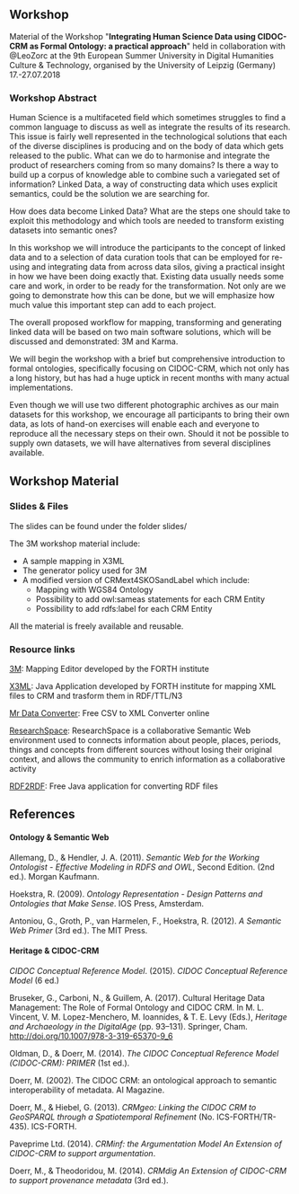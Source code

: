 ## Workshop



Material of the Workshop "**Integrating Human Science Data using CIDOC-CRM as Formal Ontology: a practical approach**" held in collaboration with @LeoZorc at the 9th European Summer University in Digital Humanities Culture & Technology, organised by the University of Leipzig (Germany) 17.-27.07.2018



### Workshop Abstract

Human Science is a multifaceted field which sometimes struggles to find a common language to discuss as well as integrate the results of its research. This issue is fairly well represented in the technological solutions that each of the diverse disciplines is producing and on the body of data which gets released to the public. What can we do to harmonise and integrate the product of researchers coming from so many domains? Is there a way to build up a corpus of knowledge able to combine such a variegated set of information? Linked Data, a way of constructing data which uses explicit semantics, could be the solution we are searching for.

How does data become Linked Data? What are the steps one should take to exploit this methodology and which tools are needed to transform existing datasets into semantic ones?

In this workshop we will introduce the participants to the concept of linked data and to a selection of data curation tools that can be employed for re-using and integrating data from across data silos, giving a practical insight in how we have been doing exactly that. Existing data usually needs some care and work, in order to be ready for the transformation. Not only are we going to demonstrate how this can be done, but we will emphasize how much value this important step can add to each project.

The overall proposed workflow for mapping, transforming and generating linked data will be based on two main software solutions, which will be discussed and demonstrated: 3M and Karma.

We will begin the workshop with a brief but comprehensive introduction to formal ontologies, specifically focusing on CIDOC-CRM, which not only has a long history, but has had a huge uptick in recent months with many actual implementations.

Even though we will use two different photographic archives as our main datasets for this workshop, we encourage all participants to bring their own data, as lots of hand-on exercises will enable each and everyone to reproduce all the necessary steps on their own. Should it not be possible to supply own datasets, we will have alternatives from several disciplines available.



## Workshop Material

### Slides & Files

The slides can be found under the folder slides/

The 3M workshop material include:

* A sample mapping in X3ML
* The generator policy used for 3M
* A modified version of CRMext4SKOSandLabel which include:
  * Mapping with WGS84 Ontology
  * Possibility to add owl:sameas statements for each CRM Entity
  * Possibility to add rdfs:label for each CRM Entity



All the material is freely available and reusable.



### Resource links

 

[3M](http://139.91.183.3/3M): Mapping Editor developed by the FORTH institute 

[X3ML](https://github.com/isl/x3ml): Java Application developed by FORTH institute for mapping XML files to CRM and trasform them in RDF/TTL/N3

[Mr Data Converter](https://shancarter.github.io/mr-data-converter/): Free CSV to XML Converter online

[ResearchSpace](http://researchspace.org): ResearchSpace is a collaborative Semantic Web environment used to connects information about people, places, periods, things and concepts from different sources without losing their original context, and allows the community to enrich information as a collaborative activity

[RDF2RDF](http://www.l3s.de/~minack/rdf2rdf/): Free Java application for converting RDF files





## References

#### Ontology & Semantic Web

Allemang, D., & Hendler, J. A. (2011). *Semantic Web for the Working Ontologist - Effective Modeling in RDFS and OWL*, Second Edition. (2nd ed.). Morgan Kaufmann. 

Hoekstra, R. (2009). *Ontology Representation - Design Patterns and Ontologies that Make Sense*. IOS Press, Amsterdam. 

Antoniou, G., Groth, P., van Harmelen, F., Hoekstra, R. (2012). *A Semantic Web Primer* (3rd ed.). The MIT Press.

#### Heritage & CIDOC-CRM

*CIDOC Conceptual Reference Model*. (2015). *CIDOC Conceptual Reference Model* (6 ed.)

Bruseker, G., Carboni, N., & Guillem, A. (2017). Cultural Heritage Data Management: The Role of Formal Ontology and CIDOC CRM. In M. L. Vincent, V. M. Lopez-Menchero, M. Ioannides, & T. E. Levy (Eds.), *Heritage and Archaeology in the DigitalAge* (pp. 93–131). Springer, Cham. http://doi.org/10.1007/978-3-319-65370-9_6 

Oldman, D., & Doerr, M. (2014). *The CIDOC Conceptual Reference Model (CIDOC-CRM): PRIMER* (1st ed.). 

Doerr, M. (2002). The CIDOC CRM: an ontological approach to semantic interoperability of metadata. AI Magazine. 

Doerr, M., & Hiebel, G. (2013). *CRMgeo: Linking the CIDOC CRM to GeoSPARQL through a Spatiotemporal Refinement* (No. ICS-FORTH/TR-435). ICS-FORTH. 

Paveprime Ltd. (2014). *CRMinf: the Argumentation Model An Extension of CIDOC-CRM to support argumentation*. 

Doerr, M., & Theodoridou, M. (2014). *CRMdig An Extension of CIDOC-CRM to support provenance metadata* (3rd ed.). 







